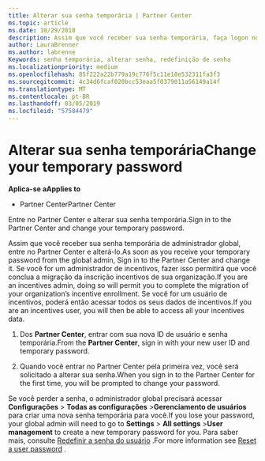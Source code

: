 ```yaml
---
title: Alterar sua senha temporária | Partner Center
ms.topic: article
ms.date: 10/29/2018
description: Assim que você receber sua senha temporária, faça logon no Partner Center e altere-a.
author: LauraBrenner
ms.author: labrenne
Keywords: senha temporária, alterar senha, redefinição de senha
ms.localizationpriority: medium
ms.openlocfilehash: 85f222a22b779a19c776f5c11e18e532311fa3f3
ms.sourcegitcommit: 4c34d6fcaf020bcc53eaa5f0379011a56149a14f
ms.translationtype: MT
ms.contentlocale: pt-BR
ms.lasthandoff: 03/05/2019
ms.locfileid: "57584479"
---
```

# <a name="change-your-temporary-password"></a><span data-ttu-id="3a20d-104">Alterar sua senha temporária</span><span class="sxs-lookup"><span data-stu-id="3a20d-104">Change your temporary password</span></span>

<span data-ttu-id="3a20d-105">**Aplica-se a**</span><span class="sxs-lookup"><span data-stu-id="3a20d-105">**Applies to**</span></span>

-  <span data-ttu-id="3a20d-106">Partner Center</span><span class="sxs-lookup"><span data-stu-id="3a20d-106">Partner Center</span></span>

<span data-ttu-id="3a20d-107">Entre no Partner Center e alterar sua senha temporária.</span><span class="sxs-lookup"><span data-stu-id="3a20d-107">Sign in to the Partner Center and change your temporary password.</span></span>

<span data-ttu-id="3a20d-108">Assim que você receber sua senha temporária de administrador global, entre no Partner Center e alterá-lo.</span><span class="sxs-lookup"><span data-stu-id="3a20d-108">As soon as you receive your temporary password from the global admin, Sign in to the Partner Center and change it.</span></span> <span data-ttu-id="3a20d-109">Se você for um administrador de incentivos, fazer isso permitirá que você conclua a migração da inscrição incentivos de sua organização.</span><span class="sxs-lookup"><span data-stu-id="3a20d-109">If you are an incentives admin, doing so will permit you to complete the migration of your organization’s incentive enrollment.</span></span> <span data-ttu-id="3a20d-110">Se você for um usuário de incentivos, poderá então acessar todos os seus dados de incentivos.</span><span class="sxs-lookup"><span data-stu-id="3a20d-110">If you are an incentives user, you will then be able to access all your incentives data.</span></span>

1.  <span data-ttu-id="3a20d-111">Dos **Partner Center**, entrar com sua nova ID de usuário e senha temporária.</span><span class="sxs-lookup"><span data-stu-id="3a20d-111">From the **Partner Center**, sign in with your new user ID and temporary password.</span></span>

2.  <span data-ttu-id="3a20d-112">Quando você entrar no Partner Center pela primeira vez, você será solicitado a alterar sua senha.</span><span class="sxs-lookup"><span data-stu-id="3a20d-112">When you sign in to the Partner Center for the first time, you will be prompted to change your password.</span></span>

<span data-ttu-id="3a20d-113">Se você perder a senha, o administrador global precisará acessar **Configurações** > **Todas as configurações** >**Gerenciamento de usuários** para criar uma nova senha temporária para você.</span><span class="sxs-lookup"><span data-stu-id="3a20d-113">If you lose your password, your global admin will need to go to  **Settings** > **All settings** >**User management** to create a new temporary password for you.</span></span>
<span data-ttu-id="3a20d-114">Para saber mais, consulte [Redefinir a senha do usuário](reset-a-user-password.md) .</span><span class="sxs-lookup"><span data-stu-id="3a20d-114">For more information see [Reset a user password](reset-a-user-password.md) .</span></span>


 

 



